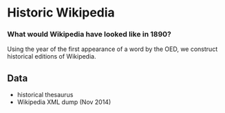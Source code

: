 # Historic Wikipedia

### What would Wikipedia have looked like in 1890?
Using the year of the first appearance of a word by the OED, we construct historical editions of Wikipedia.


## Data
* historical thesaurus
* Wikipedia XML dump (Nov 2014)



